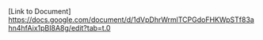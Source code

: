 [Link to Document] https://docs.google.com/document/d/1dVpDhrWrmlTCPGdoFHKWpSTf83ahn4hfAix1pBI8A8g/edit?tab=t.0
